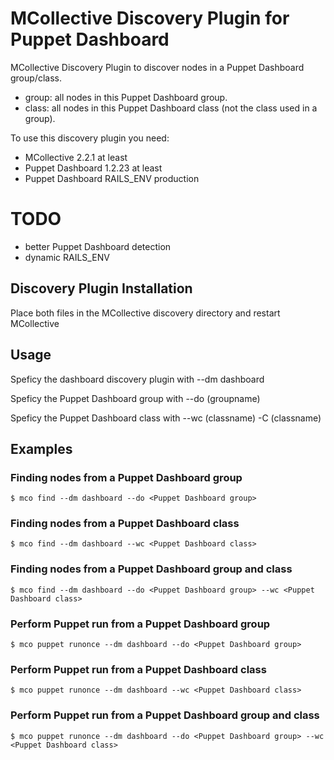 # MCollective Discovery Plugin for Puppet Dashboard

MCollective Discovery Plugin to discover nodes in a Puppet Dashboard group/class.
  * group: all nodes in this Puppet Dashboard group.
  * class: all nodes in this Puppet Dashboard class (not the class used in a group).

To use this discovery plugin you need:
  * MCollective 2.2.1 at least
  * Puppet Dashboard 1.2.23 at least
  * Puppet Dashboard RAILS_ENV production

# TODO

  * better Puppet Dashboard detection
  * dynamic RAILS_ENV

## Discovery Plugin Installation

Place both files in the MCollective discovery directory and restart MCollective

## Usage

Speficy the dashboard discovery plugin with
--dm dashboard

Speficy the Puppet Dashboard group with
--do (groupname)

Speficy the Puppet Dashboard class with
--wc (classname)
-C (classname)

## Examples

### Finding nodes from a Puppet Dashboard group

    $ mco find --dm dashboard --do <Puppet Dashboard group>

### Finding nodes from a Puppet Dashboard class

    $ mco find --dm dashboard --wc <Puppet Dashboard class>

### Finding nodes from a Puppet Dashboard group and class

    $ mco find --dm dashboard --do <Puppet Dashboard group> --wc <Puppet Dashboard class>

### Perform Puppet run from a Puppet Dashboard group

    $ mco puppet runonce --dm dashboard --do <Puppet Dashboard group>

### Perform Puppet run from a Puppet Dashboard class

    $ mco puppet runonce --dm dashboard --wc <Puppet Dashboard class>

### Perform Puppet run from a Puppet Dashboard group and class

    $ mco puppet runonce --dm dashboard --do <Puppet Dashboard group> --wc <Puppet Dashboard class>

